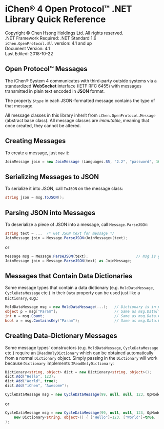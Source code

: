 ﻿iChen® 4 Open Protocol™ .NET Library Quick Reference
====================================================

Copyright © Chen Hsong Holdings Ltd.  All rights reserved.  
.NET Framework Required: .NET Standard 1.6  
`iChen.OpenProtocol.dll` version: 4.1 and up  
Document Version: 4.1  
Last Edited: 2018-10-22


Open Protocol™ Messages
-------------------------------

The iChen® System 4 communicates with third-party
outside systems via a standardized **WebSocket** interface
(IETF RFC 6455) with messages transmitted in plain text encoded in
**JSON** format.

The property `$type` in each JSON-formatted message contains the type of that
message.

All message classes in this library inherit from `iChen.OpenProtocol.Message`
(abstract base class). All message classes are *immutable*, meaning that once
created, they cannot be altered.


Creating Messages
-----------------

To create a message, just `new` it:

~~~~~~~~~~~~csharp
JoinMessage join = new JoinMessage (Languages.B5, "2.2", "password", 100);
~~~~~~~~~~~~


Serializing Messages to JSON
----------------------------

To serialize it into JSON, call `ToJSON` on the message class:

~~~~~~~~~~~~csharp
string json = msg.ToJSON();
~~~~~~~~~~~~


Parsing JSON into Messages
--------------------------

To deserialize a piece of JSON into a message, call `Message.ParseJSON`:

~~~~~~~~~~~~csharp
string text = ...  /* Get JSON text for message */
JoinMessage join = Message.ParseJSON<JoinMessage>(text);
~~~~~~~~~~~~

or

~~~~~~~~~~~~csharp
Message msg = Message.ParseJSON(text);                      // msg is generic Message
JoinMessage join = Message.ParseJSON(text) as JoinMessage;
~~~~~~~~~~~~


Messages that Contain Data Dictionaries
---------------------------------------

Some message types that contain a data dictionary (e.g. `MoldDataMessage`,
`CycleDataMessage` etc.) in their `Data` property can be used just like a
`Dictionary`, e.g.:

~~~~~~~~~~~~csharp
MoldDataMessage msg = new MoldDataMessage(...);   // Dictionary is in msg.Data
object p = msg["Param"];                          // Same as msg.Data["Param"];
int n = msg.Count;                                // Same as msg.Data.Count;
bool x = msg.ContainsKey("Param");                // Same as msg.Data.ContainsKey("Param");
~~~~~~~~~~~~


Creating Data-Dictionary Messages
---------------------------------

Some message types' constructors (e.g. `MoldDataMessage`, `CycleDataMessage`
etc.) require an `IReadOnlyDictionary` which can be obtained automatically
from a normal `Dictionary` object. Simply passing in the `Dictionary` will
work because `Dictionary` implements `IReadOnlyDictionary`:

~~~~~~~~~~~~csharp
Dictionary<string, object> dict = new Dictionary<string, object>();
dict.Add("Hello", 123);
dict.Add("World", true);
dict.Add("iChen", "Awesome");

CycleDataMessage msg = new CycleDataMessage(99, null, null, 123, OpModes.Automatic, JobModes.ID02, dict);
~~~~~~~~~~~~

or

~~~~~~~~~~~~csharp
CycleDataMessage msg = new CycleDataMessage(99, null, null, 123, OpModes.Automatic, JobModes.ID02,
    new Dictionary<string, object>() { ["Hello"]=123, ["World"]=true, ["iChen"]="Awesome" }
);
~~~~~~~~~~~~
